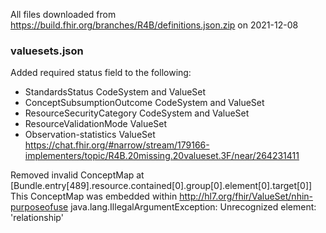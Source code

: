 All files downloaded from https://build.fhir.org/branches/R4B/definitions.json.zip on 2021-12-08

### valuesets.json

Added required status field to the following:
- StandardsStatus CodeSystem and ValueSet
- ConceptSubsumptionOutcome CodeSystem and ValueSet
- ResourceSecurityCategory CodeSystem and ValueSet
- ResourceValidationMode ValueSet
- Observation-statistics ValueSet
https://chat.fhir.org/#narrow/stream/179166-implementers/topic/R4B.20missing.20valueset.3F/near/264231411

Removed invalid ConceptMap at [Bundle.entry[489].resource.contained[0].group[0].element[0].target[0]]
This ConceptMap was embedded within http://hl7.org/fhir/ValueSet/nhin-purposeofuse
java.lang.IllegalArgumentException: Unrecognized element: 'relationship'